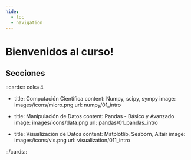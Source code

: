 ```yaml
---
hide:
  - toc
  - navigation
---
```



# Bienvenidos al curso!


## Secciones

::cards:: cols=4

- title: Computación Científica
  content: Numpy, scipy, sympy
  image: images/icons/micro.png
  url: numpy/01_intro

- title: Manipulación de Datos
  content: Pandas - Básico y Avanzado
  image: images/icons/data.png
  url: pandas/01_pandas_intro

- title: Visualización de Datos
  content: Matplotlib, Seaborn, Altair
  image: images/icons/vis.png
  url: visualization/011_intro



::/cards::
